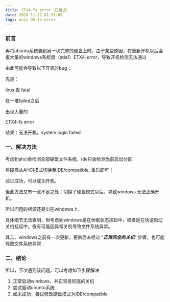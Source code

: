 ```yaml
---
title: ETX4-fs error（已解决）
date: 2018-11-21 01:51:09
tags: unix OS fs-error
---
```


### 前言

再将ubuntu系统装到另一块完整的硬盘上时，由于某些原因，在重新开机以后会报大量的windows系统盘（sda1）ETX4-error，导致开机检测无法通过

由此可能会导致以下开机时bug：

先是：

ibus 报 fatal 

在一堆failed之后

出现大量的

ETX4-fs error

结果：无法开机，system login failed



### 一、解决方法

考虑到ahci会检测全部硬盘文件系统，ide只会检测当前启动分区

将硬盘从AHCI摸式切换至IDE/compatible, 重启即可！

验证成功，可以成功开机。



但此方法又有一点不足之处：切换了硬盘模式以后，导致windows 无法正确开机。



所以问题的根源还是出在windows上。

具体细节无法查明，但考虑到windows是在休眠状态挂起中，或者是在快速启动关机挂起中，很有可能因异常关机导致文件系统异常。



其二、windows之前有一次更新，更新后未经过 ”***正常完全的关机***“ 步骤，也可能导致文件系统异常

### 二、结论

所以，下次遇到该问题，可以考虑如下步骤解决

1. 正常启动windows，并正常且彻底的关机
2. 尝试启动ubuntu系统
3. 如未成功，尝试修改硬盘模式为IDE/compatible

